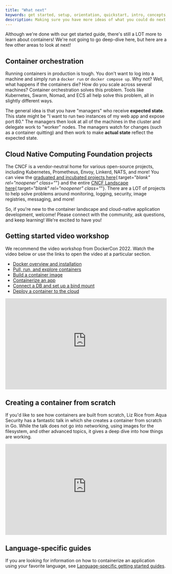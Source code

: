 ```yaml
---
title: "What next"
keywords: get started, setup, orientation, quickstart, intro, concepts, containers, docker desktop
description: Making sure you have more ideas of what you could do next with your application
---
```


Although we're done with our get started guide, there's still a LOT more to learn about containers!
We're not going to go deep-dive here, but here are a few other areas to look at next!

## Container orchestration

Running containers in production is tough. You don't want to log into a machine and simply run a
`docker run` or `docker compose up`. Why not? Well, what happens if the containers die? How do you
scale across several machines? Container orchestration solves this problem. Tools like Kubernetes,
Swarm, Nomad, and ECS all help solve this problem, all in slightly different ways.

The general idea is that you have "managers" who receive **expected state**. This state might be
"I want to run two instances of my web app and expose port 80." The managers then look at all of the
machines in the cluster and delegate work to "worker" nodes. The managers watch for changes (such as
a container quitting) and then work to make **actual state** reflect the expected state.

## Cloud Native Computing Foundation projects

The CNCF is a vendor-neutral home for various open-source projects, including Kubernetes, Prometheus, 
Envoy, Linkerd, NATS, and more! You can view the [graduated and incubated projects here](https://www.cncf.io/projects/){:target="_blank" rel="noopener" class="_"}
and the entire [CNCF Landscape here](https://landscape.cncf.io/){:target="_blank" rel="noopener" class="_"}. There are a LOT of projects to help
solve problems around monitoring, logging, security, image registries, messaging, and more!

So, if you're new to the container landscape and cloud-native application development, welcome! Please
connect with the community, ask questions, and keep learning! We're excited to have you!

## Getting started video workshop

We recommend the video workshop from DockerCon 2022. Watch the video below or use the links to open the video at a particular section.

* [Docker overview and installation](https://youtu.be/gAGEar5HQoU)
* [Pull, run, and explore containers](https://youtu.be/gAGEar5HQoU?t=1400)
* [Build a container image](https://youtu.be/gAGEar5HQoU?t=3185)
* [Containerize an app](https://youtu.be/gAGEar5HQoU?t=4683)
* [Connect a DB and set up a bind mount](https://youtu.be/gAGEar5HQoU?t=6305)
* [Deploy a container to the cloud](https://youtu.be/gAGEar5HQoU?t=8280)

<iframe src="https://www.youtube-nocookie.com/embed/gAGEar5HQoU" style="max-width: 100%; aspect-ratio: 16 / 9;" width="560" height="auto" frameborder="0" allow="accelerometer; autoplay; encrypted-media; gyroscope; picture-in-picture" allowfullscreen></iframe>

## Creating a container from scratch

If you'd like to see how containers are built from scratch, Liz Rice from Aqua Security has a fantastic talk in which she creates a container from scratch in Go. While the talk does not go into networking, using images for the filesystem, and other advanced topics, it gives a deep dive into how things are working.

<iframe src="https://www.youtube-nocookie.com/embed/8fi7uSYlOdc" style="max-width: 100%; aspect-ratio: 16 / 9;" width="560" height="auto" frameborder="0" allow="accelerometer; autoplay; encrypted-media; gyroscope; picture-in-picture" allowfullscreen></iframe>

## Language-specific guides

If you are looking for information on how to containerize an application using your favorite language, see [Language-specific getting started guides](../language/index.md).

